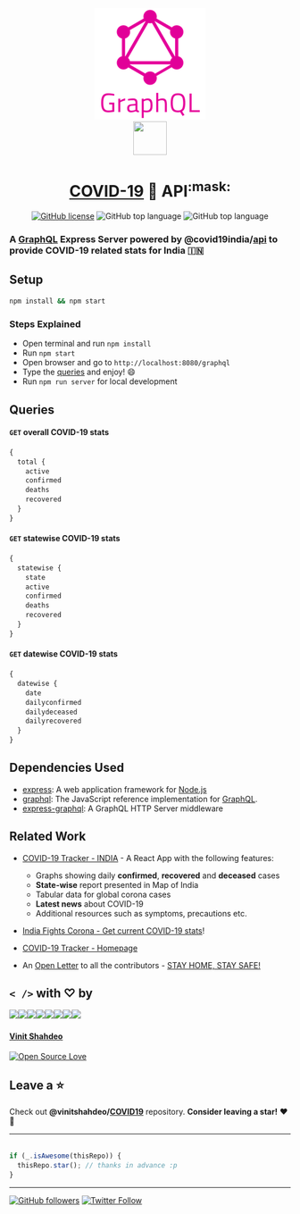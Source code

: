 <p align="center">
  <a href="https://graphql.org/"><img src="./graphql.png" /></a>
  <br>
<a href="https://vinitshahdeo.github.io/COVID19/"><img src="https://thumbs.gfycat.com/AjarFloweryJumpingbean-size_restricted.gif" width="60" height="60" /></a>
</p>
<h1 align="center"> <a href="https://vinitshahdeo.github.io/COVID19/">COVID-19</a> 🦠 API<sup>:mask:</sup> </h1>
<p align="center">
<a href="https://github.com/vinitshahdeo/covid19api/blob/master/LICENSE"><img alt="GitHub license" src="https://img.shields.io/github/license/vinitshahdeo/covid19api?logo=github"></a> <img alt="GitHub top language" src="https://img.shields.io/github/languages/top/vinitshahdeo/covid19api?logo=javascript"> <img alt="GitHub top language" src="https://awesome.re/mentioned-badge.svg">
</p>

### A [GraphQL](https://graphql.org/) Express Server powered by @covid19india/[api](https://github.com/covid19india/api) to provide COVID-19 related stats for India :india:

## Setup

```bash
npm install && npm start
```
### Steps Explained

- Open terminal and run `npm install`
- Run `npm start`
- Open browser and go to `http://localhost:8080/graphql`
- Type the [queries](#queries) and enjoy! :smile:
- Run `npm run server` for local development

## Queries

#### `GET` overall COVID-19 stats

```graphql
{ 
  total {
    active
    confirmed
    deaths
    recovered
  }
}
```

#### `GET` statewise COVID-19 stats

```graphql
{
  statewise {
    state
    active
    confirmed
    deaths
    recovered
  }
}
```

#### `GET` datewise COVID-19 stats

```graphql
{
  datewise {
    date
    dailyconfirmed
    dailydeceased
    dailyrecovered
  }
}

```
## Dependencies Used

- [express](https://www.npmjs.com/package/express): A web application framework for [Node.js](https://nodejs.org/)
- [graphql](https://www.npmjs.com/package/graphql): The JavaScript reference implementation for [GraphQL](https://graphql.org/).
- [express-graphql](https://www.npmjs.com/package/express-graphql): A GraphQL HTTP Server middleware

## Related Work

- [COVID-19 Tracker - INDIA](http://corona-cases-india.netlify.com/) - A React App with the following features:
    - Graphs showing daily **confirmed**, **recovered** and **deceased** cases
    - **State-wise** report presented in Map of India
    - Tabular data for global corona cases
    - **Latest news** about COVID-19
    - Additional resources such as symptoms, precautions etc.

- [India Fights Corona -  Get current COVID-19 stats](https://indiafightscorona.netlify.app/)!

- [COVID-19 Tracker - Homepage](https://vinitshahdeo.github.io/COVID19/)

- An [Open Letter](https://github.com/vinitshahdeo/Water-Monitoring-System/issues/236) to all the contributors -  [STAY HOME, STAY SAFE!](https://github.com/vinitshahdeo/COVID19)

## `< />` with ♡ by 

[![](https://sourcerer.io/fame/vinitshahdeo/vinitshahdeo/COVID19/images/0)](https://fayz.in/stories/s/1522/0/?ckt_id=ZGL1ZGVk&title=story_of_vinit_shahdeo)[![](https://sourcerer.io/fame/vinitshahdeo/vinitshahdeo/COVID19/images/1)](https://indiafightscorona.netlify.app/)[![](https://sourcerer.io/fame/vinitshahdeo/vinitshahdeo/COVID19/images/2)](https://github.com/vinitshahdeo/COVID19)[![](https://sourcerer.io/fame/vinitshahdeo/vinitshahdeo/COVID19/images/3)](https://www.linkedin.com/in/vinitshahdeo/)[![](https://sourcerer.io/fame/vinitshahdeo/vinitshahdeo/COVID19/images/4)](http://corona-cases-india.netlify.com/)[![](https://sourcerer.io/fame/vinitshahdeo/vinitshahdeo/COVID19/images/5)](http://corona-cases-india.netlify.com/)[![](https://sourcerer.io/fame/vinitshahdeo/vinitshahdeo/COVID19/images/6)](https://github.com/vinitshahdeo)[![](https://sourcerer.io/fame/vinitshahdeo/vinitshahdeo/COVID19/images/7)](https://fayz.in/stories/s/1522/0/?ckt_id=ZGL1ZGVk&title=story_of_vinit_shahdeo)

#### [Vinit Shahdeo](https://www.eatmy.news/2020/06/code-like-you-eat-i-mean-code-daily-as.html)

[![Open Source Love](https://badges.frapsoft.com/os/v2/open-source.svg?v=103)](https://github.com/vinitshahdeo)

## Leave a :star:


Check out **@vinitshahdeo/[COVID19](https://github.com/vinitshahdeo/COVID19)** repository. **Consider leaving a star!** :heart: :hugs:


----
```javascript

if (_.isAwesome(thisRepo)) {
  thisRepo.star(); // thanks in advance :p
}

```
----

[![GitHub followers](https://img.shields.io/github/followers/vinitshahdeo.svg?label=Follow%20@vinitshahdeo&style=social)](https://github.com/vinitshahdeo/)  [![Twitter Follow](https://img.shields.io/twitter/follow/Vinit_Shahdeo?style=social)](https://twitter.com/Vinit_Shahdeo)
